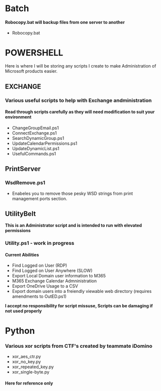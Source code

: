# Batch

#### Robocopy.bat will backup files from one server to another

* Robocopy.bat

# POWERSHELL

Here is where I will be storing any scripts I create to make Administration of Microsoft products easier.

## EXCHANGE

### Various useful scripts to help with Exchange andministration

#### Read through scripts carefully as they will need modification to suit your environment

* ChangeGroupEmail.ps1
* ConnectExchange.ps1
* SearchDynamicGroup.ps1
* UpdateCalendarPermissions.ps1
* UpdateDynamicList.ps1
* UsefulCommands.ps1

## PrintServer

### WsdRemove.ps1

* Enabeles you to remove those pesky WSD strings from print management ports section.


## UtilityBelt

**This is an Administrator script and is intended to run with elevated permissions**

### Utility.ps1 - **work in progress**

#### Current Abilities

* Find Logged on User (RDP)
* Find Logged on User Anywhere (SLOW)
* Export Local Domain user information to M365
* M365 Exchange Calendar Admninistration
* Export OneDrive Usage to a CSV
* Export domain users into a freiendly viewable web directory (requires amendments to OutED.ps1)

**I accept no responsibility for script missuse, Scripts can be damaging if not used properly**

# Python

### Various xor scripts from CTF's created by teammate iDomino

* xor_aes_ctr.py
* xor_no_key.py
* xor_repeated_key.py
* xor_single-byte.py

#### Here for reference only